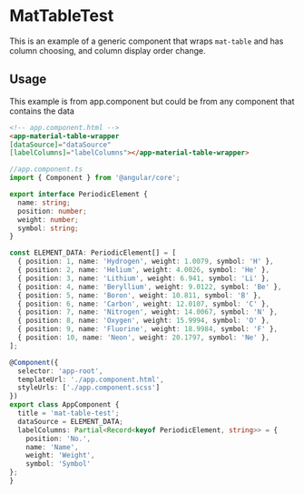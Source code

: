 # MatTableTest

This is an example of a generic component that wraps ``mat-table`` and has column choosing, and column display order change.

## Usage 
This example is from app.component but could be from any component that contains the data

```html
<!-- app.component.html -->
<app-material-table-wrapper 
[dataSource]="dataSource" 
[labelColumns]="labelColumns"></app-material-table-wrapper>
```
```typescript
//app.component.ts
import { Component } from '@angular/core';

export interface PeriodicElement {
  name: string;
  position: number;
  weight: number;
  symbol: string;
}

const ELEMENT_DATA: PeriodicElement[] = [
  { position: 1, name: 'Hydrogen', weight: 1.0079, symbol: 'H' },
  { position: 2, name: 'Helium', weight: 4.0026, symbol: 'He' },
  { position: 3, name: 'Lithium', weight: 6.941, symbol: 'Li' },
  { position: 4, name: 'Beryllium', weight: 9.0122, symbol: 'Be' },
  { position: 5, name: 'Boron', weight: 10.811, symbol: 'B' },
  { position: 6, name: 'Carbon', weight: 12.0107, symbol: 'C' },
  { position: 7, name: 'Nitrogen', weight: 14.0067, symbol: 'N' },
  { position: 8, name: 'Oxygen', weight: 15.9994, symbol: 'O' },
  { position: 9, name: 'Fluorine', weight: 18.9984, symbol: 'F' },
  { position: 10, name: 'Neon', weight: 20.1797, symbol: 'Ne' },
];

@Component({
  selector: 'app-root',
  templateUrl: './app.component.html',
  styleUrls: ['./app.component.scss']
})
export class AppComponent {
  title = 'mat-table-test';
  dataSource = ELEMENT_DATA;
  labelColumns: Partial<Record<keyof PeriodicElement, string>> = {
    position: 'No.',
    name: 'Name',
    weight: 'Weight',
    symbol: 'Symbol'
};
}

```